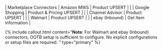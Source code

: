 | Marketplace Connectors | Amazon MWS | Product UPSERT | 
| | Google Shopping | Product & Pricing UPSERT | 
| | Channel Advisor | Product UPSERT | 
| | Walmart | Product UPSERT | 
| | ebay (Inbound) | Get Item Information | 

{% include callout.html content="**Note**: For Walmart and ebay (Inbound) connectors, OOTB setup is sufficient to configure. No explicit configurations or setup files are required.
" type="primary" %}